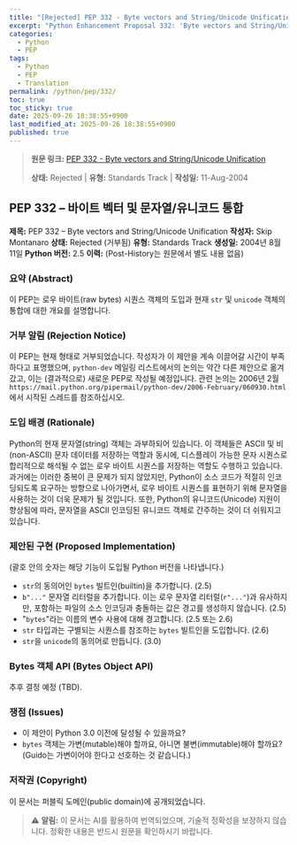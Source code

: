 ```yaml
---
title: "[Rejected] PEP 332 - Byte vectors and String/Unicode Unification"
excerpt: "Python Enhancement Proposal 332: 'Byte vectors and String/Unicode Unification'에 대한 한국어 번역입니다."
categories:
  - Python
  - PEP
tags:
  - Python
  - PEP
  - Translation
permalink: /python/pep/332/
toc: true
toc_sticky: true
date: 2025-09-26 18:38:55+0900
last_modified_at: 2025-09-26 18:38:55+0900
published: true
---
```

> **원문 링크:** [PEP 332 - Byte vectors and String/Unicode Unification](https://peps.python.org/pep-0332/)
>
> **상태:** Rejected | **유형:** Standards Track | **작성일:** 11-Aug-2004

## PEP 332 – 바이트 벡터 및 문자열/유니코드 통합


**제목:** PEP 332 – Byte vectors and String/Unicode Unification
**작성자:** Skip Montanaro <skip at pobox.com>
**상태:** Rejected (거부됨)
**유형:** Standards Track
**생성일:** 2004년 8월 11일
**Python 버전:** 2.5
**이력:** (Post-History는 원문에서 별도 내용 없음)

### 요약 (Abstract)
이 PEP는 로우 바이트(raw bytes) 시퀀스 객체의 도입과 현재 `str` 및 `unicode` 객체의 통합에 대한 개요를 설명합니다.

### 거부 알림 (Rejection Notice)
이 PEP는 현재 형태로 거부되었습니다. 작성자가 이 제안을 계속 이끌어갈 시간이 부족하다고 표명했으며, `python-dev` 메일링 리스트에서의 논의는 약간 다른 제안으로 옮겨갔고, 이는 (결과적으로) 새로운 PEP로 작성될 예정입니다. 관련 논의는 2006년 2월 `https://mail.python.org/pipermail/python-dev/2006-February/060930.html`에서 시작된 스레드를 참조하십시오.

### 도입 배경 (Rationale)
Python의 현재 문자열(string) 객체는 과부하되어 있습니다. 이 객체들은 ASCII 및 비(non-ASCII) 문자 데이터를 저장하는 역할과 동시에, 디스플레이 가능한 문자 시퀀스로 합리적으로 해석될 수 없는 로우 바이트 시퀀스를 저장하는 역할도 수행하고 있습니다. 과거에는 이러한 중복이 큰 문제가 되지 않았지만, Python이 소스 코드가 적절히 인코딩되도록 요구하는 방향으로 나아가면서, 로우 바이트 시퀀스를 표현하기 위해 문자열을 사용하는 것이 더욱 문제가 될 것입니다. 또한, Python의 유니코드(Unicode) 지원이 향상됨에 따라, 문자열을 ASCII 인코딩된 유니코드 객체로 간주하는 것이 더 쉬워지고 있습니다.

### 제안된 구현 (Proposed Implementation)
(괄호 안의 숫자는 해당 기능이 도입될 Python 버전을 나타냅니다.)

*   `str`의 동의어인 `bytes` 빌트인(builtin)을 추가합니다. (2.5)
*   `b"..."` 문자열 리터럴을 추가합니다. 이는 로우 문자열 리터럴(`r"..."`)과 유사하지만, 포함하는 파일의 소스 인코딩과 충돌하는 값은 경고를 생성하지 않습니다. (2.5)
*   "`bytes`"라는 이름의 변수 사용에 대해 경고합니다. (2.5 또는 2.6)
*   `str` 타입과는 구별되는 시퀀스를 참조하는 `bytes` 빌트인을 도입합니다. (2.6)
*   `str`을 `unicode`의 동의어로 만듭니다. (3.0)

### Bytes 객체 API (Bytes Object API)
추후 결정 예정 (TBD).

### 쟁점 (Issues)
*   이 제안이 Python 3.0 이전에 달성될 수 있을까요?
*   `bytes` 객체는 가변(mutable)해야 할까요, 아니면 불변(immutable)해야 할까요? (Guido는 가변이어야 한다고 선호하는 것 같습니다.)

### 저작권 (Copyright)
이 문서는 퍼블릭 도메인(public domain)에 공개되었습니다.

> ⚠️ **알림:** 이 문서는 AI를 활용하여 번역되었으며, 기술적 정확성을 보장하지 않습니다. 정확한 내용은 반드시 원문을 확인하시기 바랍니다.